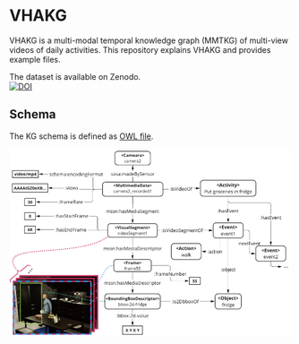 # VHAKG

VHAKG is a multi-modal temporal knowledge graph (MMTKG) of multi-view videos of daily activities.
This repository explains VHAKG and provides example files.

The dataset is available on Zenodo.  
[![DOI](https://zenodo.org/badge/DOI/10.5281/zenodo.11438499.svg)](https://doi.org/10.5281/zenodo.11438499)

## Schema

The KG schema is defined as [OWL file](./vh2kg_schema_v2.0.0.ttl).

![KG](./kg.png)